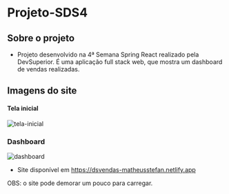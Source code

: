 # Projeto-SDS4

## Sobre o projeto

- Projeto desenvolvido na 4ª Semana Spring React realizado pela DevSuperior. É uma aplicação full stack web, que mostra um dashboard de vendas realizadas.
## Imagens do site
#### Tela inicial
![tela-inicial](https://user-images.githubusercontent.com/86742293/149188197-f153fdfd-bbfe-468a-b004-1c8dd748751a.png)

### Dashboard
![dashboard](https://user-images.githubusercontent.com/86742293/149188193-37ccdb8a-b474-4403-8a67-cbcb798aced4.png)

- Site disponível em https://dsvendas-matheusstefan.netlify.app

OBS: o site pode demorar um pouco para carregar.
